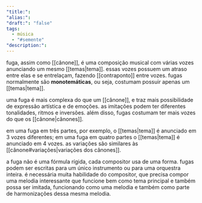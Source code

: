 ```yaml
---
"title:": 
"alias:": 
"draft:": "false"
tags:
  - música
  - "#semente"
"description:":
---
```

fuga, assim como [[cânone]], é uma composição musical com várias vozes anunciando um mesmo [[temas|tema]]. essas vozes possuem um atraso entre elas e se entrelaçam, fazendo [[contraponto]] entre vozes. fugas normalmente são **monotemáticas**, ou seja, costumam possuir apenas um [[temas|tema]].

uma fuga é mais complexa do que um [[cânone]], e traz mais possibilidade de expressão artística e de emoções. as imitações podem ter diferentes tonalidades, ritmos e inversões. além disso, fugas costumam ter mais vozes do que os [[cânone|cânones]].

em uma fuga em três partes, por exemplo, o [[temas|tema]] é anunciado em 3 vozes diferentes; em uma fuga em quatro partes o [[temas|tema]] é anunciado em 4 vozes. as variações são similares às [[cânone#variações|variações dos cânones]].

a fuga não é uma fórmula rígida, cada compositor usa de uma forma. fugas podem ser escritas para um único instrumento ou para uma orquestra inteira. é necessária muita habilidade do compositor, que precisa compor uma melodia interessante que funcione bem como tema principal e também possa ser imitada, funcionando como uma melodia e também como parte de harmonizações dessa mesma melodia.

